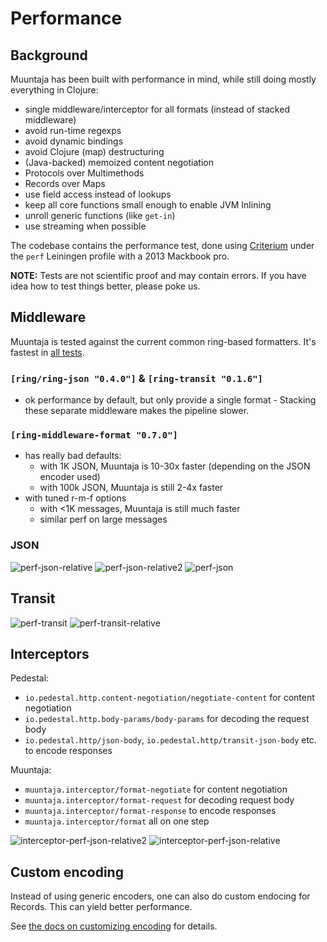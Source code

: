 # Performance

## Background

Muuntaja has been built with performance in mind, while still doing mostly everything in Clojure:

* single middleware/interceptor for all formats (instead of stacked middleware)
* avoid run-time regexps
* avoid dynamic bindings
* avoid Clojure (map) destructuring
* (Java-backed) memoized content negotiation
* Protocols over Multimethods
* Records over Maps
* use field access instead of lookups
* keep all core functions small enough to enable JVM Inlining
* unroll generic functions (like `get-in`)
* use streaming when possible

The codebase contains the performance test, done using [Criterium](https://github.com/hugoduncan/criterium) under the `perf` Leiningen profile with a 2013 Mackbook pro.

**NOTE:** Tests are not scientific proof and may contain errors. If you have idea how to test things better, please poke us.

## Middleware

Muuntaja is tested against the current common ring-based formatters. It's fastest in [all tests](https://github.com/metosin/muuntaja/blob/master/test/muuntaja/core_perf_test.clj).

### `[ring/ring-json "0.4.0"]` & `[ring-transit "0.1.6"]`

* ok performance by default, but only provide a single format - Stacking these separate middleware makes the pipeline slower.

### `[ring-middleware-format "0.7.0"]`

* has really bad defaults:
   * with 1K JSON, Muuntaja is 10-30x faster (depending on the JSON encoder used)
   * with 100k JSON, Muuntaja is still 2-4x faster
* with tuned r-m-f options
   * with <1K messages, Muuntaja is still much faster
   * similar perf on large messages

### JSON
![perf-json-relative](https://raw.githubusercontent.com/metosin/muuntaja/master/doc/images/perf-json-relative.png)
![perf-json-relative2](https://raw.githubusercontent.com/metosin/muuntaja/master/doc/images/perf-json-relative2.png)
![perf-json](https://raw.githubusercontent.com/metosin/muuntaja/master/doc/images/perf-json.png)

## Transit
![perf-transit](https://raw.githubusercontent.com/metosin/muuntaja/master/doc/images/perf-transit.png)
![perf-transit-relative](https://raw.githubusercontent.com/metosin/muuntaja/master/doc/images/perf-transit-relative.png)

## Interceptors

Pedestal:
 * `io.pedestal.http.content-negotiation/negotiate-content` for content negotiation
 * `io.pedestal.http.body-params/body-params` for decoding the request body
 * `io.pedestal.http/json-body`, `io.pedestal.http/transit-json-body` etc. to encode responses

Muuntaja:
 * `muuntaja.interceptor/format-negotiate` for content negotiation
 * `muuntaja.interceptor/format-request` for decoding request body
 * `muuntaja.interceptor/format-response` to encode responses
 * `muuntaja.interceptor/format` all on one step

![interceptor-perf-json-relative2](https://raw.githubusercontent.com/metosin/muuntaja/master/doc/images/interceptors-perf-json-relative.png)
![interceptor-perf-json-relative](https://raw.githubusercontent.com/metosin/muuntaja/master/doc/images/interceptors-perf-json.png)

## Custom encoding

Instead of using generic encoders, one can also do custom endocing for Records. This can yield better performance.

See [the docs on customizing encoding](doc/Configuration.md#custom-encoding) for details.
